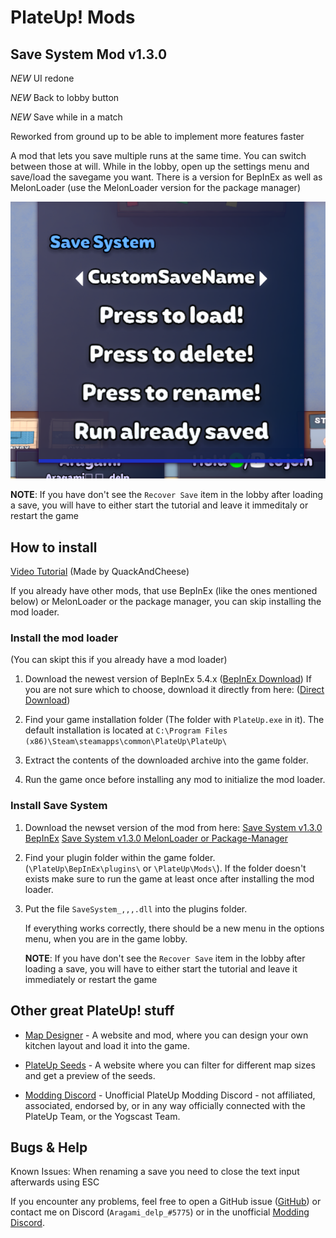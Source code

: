 # PlateUp! Mods

## Save System Mod v1.3.0

*NEW* UI redone

*NEW* Back to lobby button

*NEW* Save while in a match

Reworked from ground up to be able to implement more features faster

A mod that lets you save multiple runs at the same time. You can switch between those at will.
While in the lobby, open up the settings menu and save/load the savegame you want.
There is a version for BepInEx as well as MelonLoader (use the MelonLoader version for the package manager)

![Preview Image](https://github.com/Aragami-delp/PlateUp_Mods/blob/main/SaveSystemPreviewImage.png?raw=true)

**NOTE**: If you have don't see the `Recover Save` item in the lobby after loading a save, you will have to either start the tutorial and leave it immeditaly or restart the game

## How to install

[Video Tutorial](https://www.youtube.com/watch?v=wBhSWiLCKCs) (Made by QuackAndCheese)

If you already have other mods, that use BepInEx (like the ones mentioned below) or MelonLoader or the package manager, you can skip installing the mod loader.

### Install the mod loader

(You can skipt this if you already have a mod loader)
1. Download the newest version of BepInEx 5.4.x ([BepInEx Download](https://github.com/BepInEx/BepInEx/releases))   If you are not sure which to choose, download it directly from here: ([Direct Download](https://github.com/BepInEx/BepInEx/releases/download/v5.4.21/BepInEx_x64_5.4.21.0.zip))

1. Find your game installation folder (The folder with `PlateUp.exe` in it). The default installation is located at `C:\Program Files (x86)\Steam\steamapps\common\PlateUp\PlateUp\ `

1. Extract the contents of the downloaded archive into the game folder.

1. Run the game once before installing any mod to initialize the mod loader.

### Install Save System

1. Download the newset version of the mod from here: 
   [Save System v1.3.0 BepInEx](https://github.com/Aragami-delp/PlateUp_Mods/releases/latest/download/SaveSystem_BepInEx.dll)
   [Save System v1.3.0 MelonLoader or Package-Manager](https://github.com/Aragami-delp/PlateUp_Mods/releases/latest/download/SaveSystem_MelonLoader.dll)

1. Find your plugin folder within the game folder. (`\PlateUp\BepInEx\plugins\` or `\PlateUp\Mods\`). If the folder doesn't exists make sure to run the game at least once after installing the mod loader.

1. Put the file `SaveSystem_,,,.dll` into the plugins folder.

   If everything works correctly, there should be a new menu in the options menu, when you are in the game lobby.

   **NOTE**: If you have don't see the `Recover Save` item in the lobby after loading a save, you will have to either start the tutorial and leave it immediately or restart the game

## Other great PlateUp! stuff

* [Map Designer](https://plateuptools.com/) - A website and mod, where you can design your own kitchen layout and load it into the game.

* [PlateUp Seeds](https://plateupseeds.com/) - A website where you can filter for different map sizes and get a preview of the seeds.

* [Modding Discord](https://discord.gg/uPbuYVjJQq) - Unofficial PlateUp Modding Discord - not affiliated, associated, endorsed by, or in any way officially connected with the PlateUp Team, or the Yogscast Team.

## Bugs & Help

Known Issues: When renaming a save you need to close the text input afterwards using ESC

If you encounter any problems, feel free to open a GitHub issue ([GitHub](https://github.com/Aragami-delp/PlateUp_Mods/issues)) or contact me on Discord (`Aragami_delp_#5775`) or in the unofficial [Modding Discord](https://discord.gg/uPbuYVjJQq).
